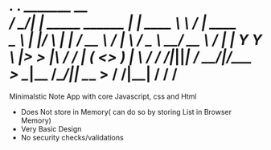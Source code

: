   _________.___               .__            _______          __          
 /   _____/|   | _____ ______ |  |   ____    \      \   _____/  |_  ____  
 \_____  \ |   |/     \\____ \|  | _/ __ \   /   |   \ /  _ \   __\/ __ \ 
 /        \|   |  Y Y  \  |_> >  |_\  ___/  /    |    (  <_> )  | \  ___/ 
/_______  /|___|__|_|  /   __/|____/\___  > \____|__  /\____/|__|  \___  >
        \/           \/|__|             \/          \/                 \/ 
============================================================================

Minimalstic Note App with core Javascript, css and Html
* Does Not store in Memory( can do so by storing List in Browser Memory)
* Very Basic Design
* No security checks/validations